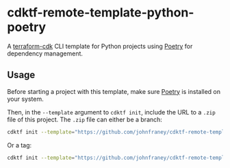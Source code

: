 # cdktf-remote-template-python-poetry

A [terraform-cdk](https://github.com/hashicorp/terraform-cdk) CLI template for Python projects using [Poetry](https://python-poetry.org) for dependency management.

## Usage

Before starting a project with this template, make sure [Poetry](https://python-poetry.org/docs/#installation) is installed on your system.

Then, in the `--template` argument to `cdktf init`, include the URL to a `.zip` file of this project.
The `.zip` file can either be a branch:

```bash
cdktf init --template="https://github.com/johnfraney/cdktf-remote-template-python-poetry/archive/refs/heads/main.zip" --local
```

Or a tag:

```bash
cdktf init --template="https://github.com/johnfraney/cdktf-remote-template-python-poetry/archive/refs/tags/v1.0.0.zip --local
```
